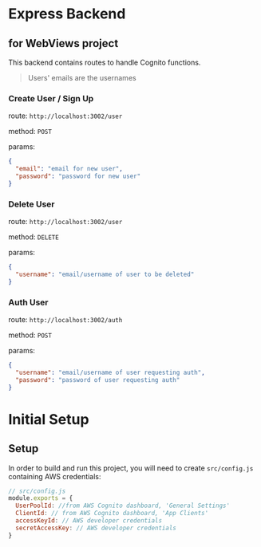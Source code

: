 # Express Backend

## for WebViews project

This backend contains routes to handle Cognito functions.

> Users' emails are the usernames

### Create User / Sign Up

route: `http://localhost:3002/user`

method: `POST`

params:

```json
{
  "email": "email for new user",
  "password": "password for new user"
}
```

### Delete User

route: `http://localhost:3002/user`

method: `DELETE`

params:

```json
{
  "username": "email/username of user to be deleted" 
}
```

### Auth User

route: `http://localhost:3002/auth`

method: `POST`

params:

```json
{
  "username": "email/username of user requesting auth",
  "password": "password of user requesting auth"
}
```

# Initial Setup

## Setup

In order to build and run this project, you will need to create `src/config.js` containing AWS credentials:

```javascript
// src/config.js
module.exports = {
  UserPoolId: //from AWS Cognito dashboard, 'General Settings'
  ClientId: // from AWS Cognito dashboard, 'App Clients'
  accessKeyId: // AWS developer credentials
  secretAccessKey: // AWS developer credentials
}
```